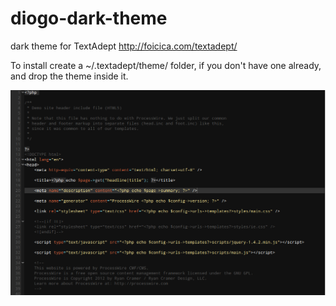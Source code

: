 diogo-dark-theme
================

dark theme for TextAdept http://foicica.com/textadept/

To install create a ~/.textadept/theme/ folder, if you don't have one already, and drop the theme inside it.

![Screenshot](screenshot.png)


